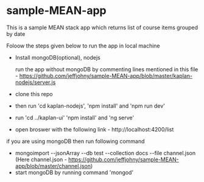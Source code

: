 # sample-MEAN-app

This is a sample MEAN stack app which returns list of course items grouped by date

Foloow the steps given below to run the app in local machine

- Install mongoDB(optional), nodejs
  
  run the app without mongoDB by commenting lines mentioned in this file - https://github.com/jeffjohny/sample-MEAN-app/blob/master/kaplan-nodejs/server.js
- clone this repo
- then run 'cd kaplan-nodejs', 'npm install' and 'npm run dev'
- run 'cd ../kaplan-ui' 'npm install' and 'ng serve'
- open broswer with the following link - http://localhost:4200/list

if you are using mongoDB then run following command
- mongoimport --jsonArray --db test --collection docs --file channel.json (Here channel.json - https://github.com/jeffjohny/sample-MEAN-app/blob/master/channel.json)
- start mongoDB by running command 'mongod'
